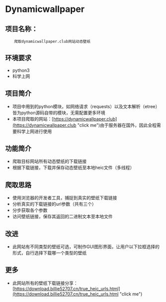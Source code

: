 # Dynamicwallpaper

项目名称：
---
        爬取dynamicwallpaper.club网站动态壁纸


环境要求
---
- python3
- 科学上网


项目简介
---
- 项目中用到的python模块，如网络请求（requests）以及文本解析（etree）皆为python源码自带的模块，无需配置更多环境<br>
- 本项目爬取的网站：[https://dynamicwallpaper.club](https://dynamicwallpaper.club "click me")由于服务器在国外，因此全程需要科学上网进行使用


功能简介
---
- 爬取目标网站所有动态壁纸的下载链接
- 根据下载链接，下载并保存动态壁纸至本地heic文件（多线程）


爬取思路
---
- 使用浏览器的开发者工具，捕捉到真实的壁纸下载链接<br>
- 分析真实的下载链接的url参数（共有三个）<br>
- 分步获取各个参数<br>
- 访问壁纸链接，保存其返回的二进制文本至本地文件


改进
---
- 此网站有不同类型的壁纸可选，可制作GUI图形界面，让用户以下拉框选择的形式，自行选择下载哪一个类型的壁纸


更多
---
- 此网站所有的壁纸下载链接分享：[https://download.billie52707.cn/true_heic_urls.html](https://download.billie52707.cn/true_heic_urls.html "click me")

    
